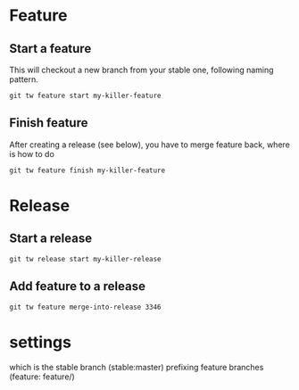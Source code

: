 
# Feature

## Start a feature

This will checkout a new branch from your stable one, following naming pattern.

	git tw feature start my-killer-feature

## Finish feature
After creating a release (see below), you have to merge feature back, where is how to do

	git tw feature finish my-killer-feature 

# Release 

## Start a release

	git tw release start my-killer-release

## Add feature to a release

	git tw feature merge-into-release 3346

# settings
which is the stable branch (stable:master)
prefixing feature branches (feature: feature/)